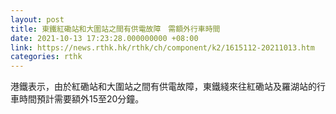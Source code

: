 ```yaml
---
layout: post
title: 東鐵紅磡站和大圍站之間有供電故障　需額外行車時間
date: 2021-10-13 17:23:28.000000000 +08:00
link: https://news.rthk.hk/rthk/ch/component/k2/1615112-20211013.htm
categories: rthk
---
```


港鐵表示，由於紅磡站和大圍站之間有供電故障，東鐵綫來往紅磡站及羅湖站的行車時間預計需要額外15至20分鐘。
